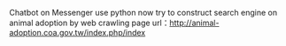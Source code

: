 Chatbot on Messenger use python
now try to construct search engine on animal adoption by web crawling
page url：http://animal-adoption.coa.gov.tw/index.php/index
